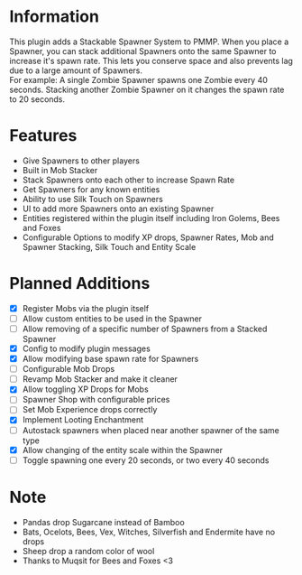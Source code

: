 # Information
This plugin adds a Stackable Spawner System to PMMP. When you place a Spawner, you can stack additional Spawners onto the same Spawner to increase it's spawn rate. This lets you conserve space and also prevents lag due to a large amount of Spawners.  
For example: A single Zombie Spawner spawns one Zombie every 40 seconds. Stacking another Zombie Spawner on it changes the spawn rate to 20 seconds.  
# Features
- Give Spawners to other players
- Built in Mob Stacker
- Stack Spawners onto each other to increase Spawn Rate
- Get Spawners for any known entities
- Ability to use Silk Touch on Spawners
- UI to add more Spawners onto an existing Spawner
- Entities registered within the plugin itself including Iron Golems, Bees and Foxes
- Configurable Options to modify XP drops, Spawner Rates, Mob and Spawner Stacking, Silk Touch and Entity Scale
# Planned Additions
- [x] Register Mobs via the plugin itself
- [ ] Allow custom entities to be used in the Spawner
- [ ] Allow removing of a specific number of Spawners from a Stacked Spawner
- [x] Config to modify plugin messages
- [x] Allow modifying base spawn rate for Spawners
- [ ] Configurable Mob Drops
- [ ] Revamp Mob Stacker and make it cleaner
- [x] Allow toggling XP Drops for Mobs
- [ ] Spawner Shop with configurable prices
- [ ] Set Mob Experience drops correctly
- [x] Implement Looting Enchantment
- [ ] Autostack spawners when placed near another spawner of the same type
- [x] Allow changing of the entity scale within the Spawner
- [ ] Toggle spawning one every 20 seconds, or two every 40 seconds 
# Note
- Pandas drop Sugarcane instead of Bamboo
- Bats, Ocelots, Bees, Vex, Witches, Silverfish and Endermite have no drops
- Sheep drop a random color of wool
- Thanks to Muqsit for Bees and Foxes <3

